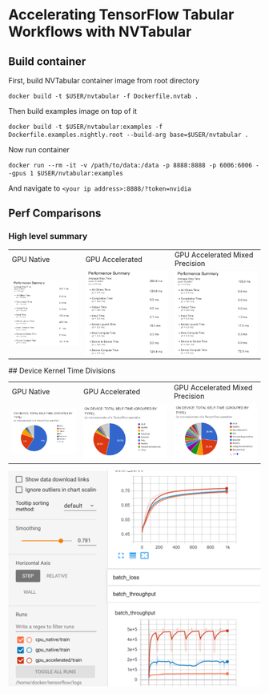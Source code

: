 # Accelerating TensorFlow Tabular Workflows with NVTabular
## Build container
First, build NVTabular container image from root directory
```
docker build -t $USER/nvtabular -f Dockerfile.nvtab .
```
Then build examples image on top of it
```
docker build -t $USER/nvtabular:examples -f Dockerfile.examples.nightly.root --build-arg base=$USER/nvtabular .
```
Now run container
```
docker run --rm -it -v /path/to/data:/data -p 8888:8888 -p 6006:6006 --gpus 1 $USER/nvtabular:examples
```
And navigate to `<your ip address>:8888/?token=nvidia`

## Perf Comparisons
### High level summary
<table>
  <tr>
    <td>GPU Native</td>
    <td>GPU Accelerated</td>
    <td>GPU Accelerated Mixed Precision</td>
  </tr>
  <tr>
    <td><img src="imgs/native/perf-summary.PNG"></td>
    <td><img src="imgs/accelerated/perf-summary.PNG"></td>
    <td><img src="imgs/accelerated-fp16/perf-summary.PNG"></td>
  </tr>
</table>
## Device Kernel Time Divisions
<table>
  <tr>
    <td>GPU Native</td>
    <td>GPU Accelerated</td>
    <td>GPU Accelerated Mixed Precision</td>
  </tr>
  <tr>
    <td><img src="imgs/native/kernel-pie-chart.PNG"></td>
    <td><img src="imgs/accelerated/kernel-pie-chart.PNG"></td>
    <td><img src="imgs/accelerated-fp16/kernel-pie-chart.PNG"></td>
  </tr>
</table>

<img src="dlrm-train.PNG"></img>
